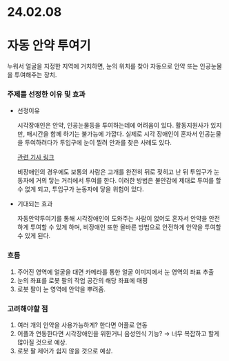 # 24.02.08

# 자동 안약 투여기

누워서 얼굴을 지정한 지역에 거치하면, 눈의 위치를 찾아 자동으로 안약 또는 인공눈물을 투여해주는 장치.

### 주제를 선정한 이유 및 효과

- 선정이유

    시각장애인은 안약, 인공눈물등을 투여하는데에 어려움이 있다. 활동지원사가 있지만, 매시간을 함께 하기는 불가능에 가깝다. 실제로 시각 장애인이 혼자서 인공눈물을 투여하려다가 투입구에 눈이 찔려 안과를 찾은 사례도 있다.

    [관련 기사 링크](https://www.ablenews.co.kr/news/articleView.html?idxno=98343)

    비장애인의 경우에도 보통의 사람은 고개를 완전히 뒤로 젖히고 난 뒤 투입구가 눈동자에 거의 닿는 거리에서 투여를 한다. 이러한 방법은 불안감에 제대로 투여를 할 수 없게 되고, 투입구가 눈동자에 닿을 위험이 있다.

- 기대되는 효과

    자동안약투여기를 통해 시각장애인이 도와주는 사람이 없어도 혼자서 안약을 안전하게 투여할 수 있게 하며, 비장애인 또한 올바른 방법으로 안전하게 안약을 투여할 수 있게 된다.



### 흐름

1. 주어진 영역에 얼굴을 대면 카메라를 통한 얼굴 이미지에서 눈 영역의 좌표 추출
2. 눈의 좌표를 로봇 팔의 작업 공간의 해당 좌표에 매핑
3. 로봇 팔이 눈 영역에 안약을 뿌려줌.

### 고려해야할 점

1. 여러 개의 안약을 사용가능하게? 한다면 어플로 연동
2. 어플과 연동한다면 시각장애인을 위한거니 음성인식 기능? → 너무 복잡하고 할게 많아질 것으로 예상.
3. 로봇 팔 제어가 쉽지 않을 것으로 예상.